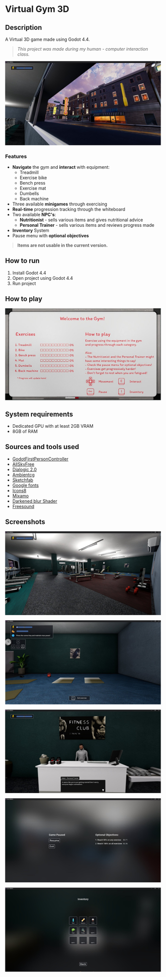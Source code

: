 # Virtual Gym 3D

## Description

A Virtual 3D game made using Godot 4.4.

>*This project was made during my human - computer interaction class.*

![Gym](https://github.com/ChrisTs8920/3d-gym/blob/main/screenshots/main.jpg?raw=true)

### Features

- **Navigate** the gym and **interact** with equipment:
  - Treadmill
  - Exercise bike
  - Bench press
  - Exercise mat
  - Dumbells
  - Back machine
- Three available **minigames** through exercising
- **Real-time** progression tracking through the whiteboard
- Two available **NPC's**:
  - **Nutritionist** - sells various items and gives nutritional advice
  - **Personal Trainer** - sells various items and reviews progress made
- **Inventory** System
- Pause menu with **optional objectives**

>**Items are not usable in the current version.**

## How to run

1. Install Godot 4.4
2. Open project using Godot 4.4
3. Run project

## How to play

![Whiteboard](https://github.com/ChrisTs8920/3d-gym/blob/main/screenshots/whiteboard.jpg?raw=true)

## System requirements

- Dedicated GPU with at least 2GB VRAM
- 8GB of RAM

## Sources and tools used

- [GodotFirstPersonController](https://github.com/rbarongr/GodotFirstPersonController)
- [AllSkyFree](https://github.com/rpgwhitelock/AllSkyFree_Godot)
- [Dialogic 2.0](https://github.com/dialogic-godot/dialogic)
- [Ambientcg](https://ambientcg.com/)
- [Sketchfab](https://sketchfab.com/)
- [Google fonts](https://fonts.google.com/)
- [Icons8](https://icons8.com/)
- [Mixamo](https://www.mixamo.com/)
- [Darkened blur Shader](https://godotshaders.com/shader/darkened-blur/)
- [Freesound](https://freesound.org/)

## Screenshots

![Gym](https://github.com/ChrisTs8920/3d-gym/blob/main/screenshots/gym.jpg?raw=true)

![Mats exercise](https://github.com/ChrisTs8920/3d-gym/blob/main/screenshots/mats.jpg?raw=true)

![Personal Trainer](https://github.com/ChrisTs8920/3d-gym/blob/main/screenshots/personal_trainer.jpg?raw=true)

![Pause menu](https://github.com/ChrisTs8920/3d-gym/blob/main/screenshots/pause_menu.jpg?raw=true)

![Inventory](https://github.com/ChrisTs8920/3d-gym/blob/main/screenshots/inventory.jpg?raw=true)